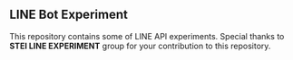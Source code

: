 ## LINE Bot Experiment

This repository contains some of LINE API experiments. Special thanks to
__STEI LINE EXPERIMENT__ group for your contribution to this repository.
